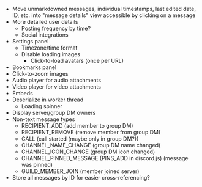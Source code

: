 - Move unmarkdowned messages, individual timestamps, last edited date, ID, etc. into "message details" view accessible by clicking on a message
- More detailed user details
  - Posting frequency by time?
  - Social integrations
- Settings panel
  - Timezone/time format
  - Disable loading images
    - Click-to-load avatars (once per URL)
- Bookmarks panel
- Click-to-zoom images
- Audio player for audio attachments
- Video player for video attachments
- Embeds
- Deserialize in worker thread
  - Loading spinner
- Display server/group DM owners
- Non-text message types
  - RECIPIENT_ADD (add member to group DM)
  - RECIPIENT_REMOVE (remove member from group DM)
  - CALL (call started (maybe only in group DM?))
  - CHANNEL_NAME_CHANGE (group DM name changed)
  - CHANNEL_ICON_CHANGE (group DM icon changed)
  - CHANNEL_PINNED_MESSAGE (PINS_ADD in discord.js) (message was pinned)
  - GUILD_MEMBER_JOIN (member joined server)
- Store all messages by ID for easier cross-referencing?
